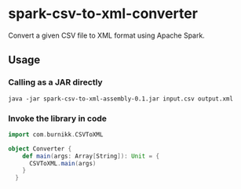 # spark-csv-to-xml-converter

Convert a given CSV file to XML format using Apache Spark.

## Usage

### Calling as a JAR directly
```
java -jar spark-csv-to-xml-assembly-0.1.jar input.csv output.xml
```

### Invoke the library in code

```scala
import com.burnikk.CSVToXML

object Converter {
    def main(args: Array[String]): Unit = {
      CSVToXML.main(args)
    }
  }
```
